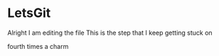 # LetsGit
Alright I am editing the file
This is the step that I keep getting stuck on 

fourth times a charm
